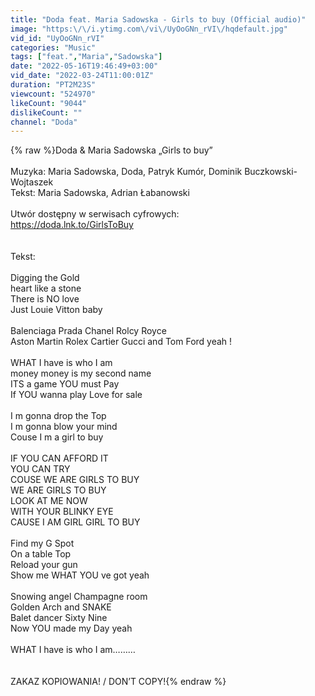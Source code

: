 ```yaml
---
title: "Doda feat. Maria Sadowska - Girls to buy (Official audio)"
image: "https:\/\/i.ytimg.com\/vi\/UyOoGNn_rVI\/hqdefault.jpg"
vid_id: "UyOoGNn_rVI"
categories: "Music"
tags: ["feat.","Maria","Sadowska"]
date: "2022-05-16T19:46:49+03:00"
vid_date: "2022-03-24T11:00:01Z"
duration: "PT2M23S"
viewcount: "524970"
likeCount: "9044"
dislikeCount: ""
channel: "Doda"
---
```

{% raw %}Doda &amp; Maria Sadowska „Girls to buy”<br /><br />Muzyka: Maria Sadowska, Doda, Patryk Kumór, Dominik Buczkowski-Wojtaszek<br />Tekst: Maria Sadowska, Adrian Łabanowski<br /><br />Utwór dostępny w serwisach cyfrowych: <br /><a rel="nofollow" target="blank" href="https://doda.lnk.to/GirlsToBuy">https://doda.lnk.to/GirlsToBuy</a><br /><br /><br />Tekst:<br /><br />Digging the Gold <br />heart like a stone <br />There is NO love <br />Just Louie Vitton baby <br /><br />Balenciaga Prada Chanel Rolcy Royce <br />Aston Martin Rolex Cartier Gucci and Tom Ford yeah ! <br /><br />WHAT I have is who I am <br />money money is my second name <br />ITS a game YOU must Pay <br />If YOU wanna play Love for sale <br /><br />I m gonna drop the Top <br />I m gonna blow your mind<br />Couse I m a girl to buy <br /><br />IF YOU CAN AFFORD IT <br />YOU CAN TRY <br />COUSE WE ARE GIRLS TO BUY <br />WE ARE GIRLS TO BUY <br />LOOK AT ME NOW <br />WITH YOUR BLINKY EYE<br />CAUSE I AM GIRL GIRL TO BUY <br /><br />Find my G Spot <br />On a table Top <br />Reload your gun <br />Show me WHAT YOU ve got yeah <br /><br />Snowing angel Champagne room<br />Golden Arch and SNAKE <br />Balet dancer Sixty Nine<br />Now YOU made my Day yeah <br /><br />WHAT I have is who I am………<br /><br /><br />ZAKAZ KOPIOWANIA! / DON’T COPY!{% endraw %}
